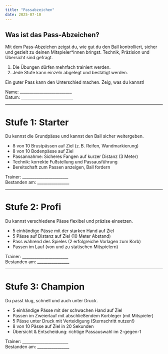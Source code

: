 ```yaml
---
title: "Passabzeichen"
date: 2025-07-10
---
```


## Was ist das Pass-Abzeichen?

Mit dem Pass-Abzeichen zeigst du, wie gut du den Ball kontrolliert, sicher und gezielt zu deinen Mitspieler*innen bringst. Technik, Präzision und Übersicht sind gefragt.

1. Die Übungen dürfen mehrfach trainiert werden.
1. Jede Stufe kann einzeln abgelegt und bestätigt werden.

Ein guter Pass kann den Unterschied machen. Zeig, was du kannst!

Name: __________________________  
Datum: __________________________

---

# Stufe 1: Starter
Du kennst die Grundpässe und kannst den Ball sicher weitergeben.

* 8 von 10 Brustpässen auf Ziel (z. B. Reifen, Wandmarkierung)
* 8 von 10 Bodenpässe auf Ziel
* Passannahme: Sicheres Fangen auf kurzer Distanz (3 Meter)
* Technik: korrekte Fußstellung und Passausführung
* Bereitschaft zum Passen anzeigen, Ball fordern

Trainer: _______________________  
Bestanden am: ________________

---

# Stufe 2: Profi
Du kannst verschiedene Pässe flexibel und präzise einsetzen.

* 5 einhändige Pässe mit der starken Hand auf Ziel
* 5 Pässe auf Distanz auf Ziel (10 Meter Abstand)
* Pass während des Spieles (2 erfolgreiche Vorlagen zum Korb)
* Passen im Lauf (von und zu statischen Mitspielern)

Trainer: _______________________  
Bestanden am: ________________

---

# Stufe 3: Champion
Du passt klug, schnell und auch unter Druck.

* 5 einhändige Pässe mit der schwachen Hand auf Ziel
* Passen im Zweierlauf mit abschließendem Korbleger (mit Mitspieler)
* 5 Pässe unter Druck mit Verteidigung (Sternschritt nutzen!)
* 8 von 10 Pässe auf Ziel in 20 Sekunden
* Übersicht & Entscheidung: richtige Passauswahl im 2-gegen-1

Trainer: _______________________  
Bestanden am: ________________
